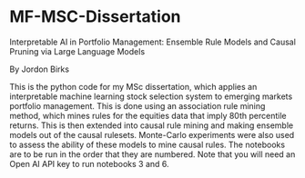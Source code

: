 # MF-MSC-Dissertation

Interpretable AI in Portfolio Management:
Ensemble Rule Models and Causal Pruning via Large Language Models

By Jordon Birks

This is the python code for my MSc dissertation, which applies an interpretable machine learning stock selection system to emerging markets portfolio management. This is done using an association rule mining method, which mines rules for the equities data that imply 80th percentile returns. This is then extended into causal rule mining and making ensemble models out of the causal rulesets. Monte-Carlo experiments were also used to assess the ability of these models to mine causal rules. The notebooks are to be run in the order that they are numbered. Note that you will need an Open AI API key to run notebooks 3 and 6. 
 
